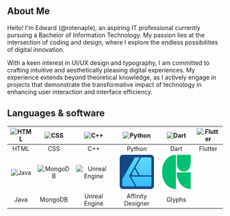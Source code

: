 ## About Me
Hello! I'm Edward (@rotenaple), an aspiring IT professional currently pursuing a Bachelor of Information Technology. My passion lies at the intersection of coding and design, where I explore the endless possibilities of digital innovation.

With a keen interest in UI/UX design and typography, I am committed to crafting intuitive and aesthetically pleasing digital experiences. My experience extends beyond theoretical knowledge, as I actively engage in projects that demonstrate the transformative impact of technology in enhancing user interaction and interface efficiency.

## Languages & software

|<img src="https://cdn.jsdelivr.net/gh/devicons/devicon/icons/html5/html5-original.svg" alt="HTML" width="80" height="80"/>| <img src="https://cdn.jsdelivr.net/gh/devicons/devicon/icons/css3/css3-original.svg" alt="CSS" width="80" height="80"/> | <img src="https://cdn.jsdelivr.net/gh/devicons/devicon/icons/cplusplus/cplusplus-original.svg" alt="C++" width="80" height="80"/> | <img src="https://cdn.jsdelivr.net/gh/devicons/devicon/icons/python/python-original.svg" alt="Python" width="80" height="80"/> | <img src="https://cdn.jsdelivr.net/gh/devicons/devicon/icons/dart/dart-original.svg" alt="Dart" width="80" height="80"/> | <img src="https://cdn.jsdelivr.net/gh/devicons/devicon/icons/flutter/flutter-original.svg" alt="Flutter" width="80" height="80"/> |
|:-------------:|:-----------:|:-----------:|:-----------------:|:-------------:|:-------------:|
| HTML | CSS | C++ | Python | Dart | Flutter |
|<img src="https://cdn.jsdelivr.net/gh/devicons/devicon/icons/java/java-original.svg" alt="Java" width="80" height="80"/>| <img src="https://cdn.jsdelivr.net/gh/devicons/devicon/icons/mongodb/mongodb-original.svg" alt="MongoDB" width="80" height="80"/> | <img src="https://cdn.jsdelivr.net/gh/devicons/devicon/icons/unrealengine/unrealengine-original.svg" alt="Unreal Engine" width="80" height="80"/> | <img src="img/afdesigner.svg" alt="Affinity Designer" width="80" height="80"/> | <img src="img/glyphs.svg" alt="Glyphs" width="80" height="80"/> |
| Java | MongoDB | Unreal Engine | Affinity Designer | Glyphs |
